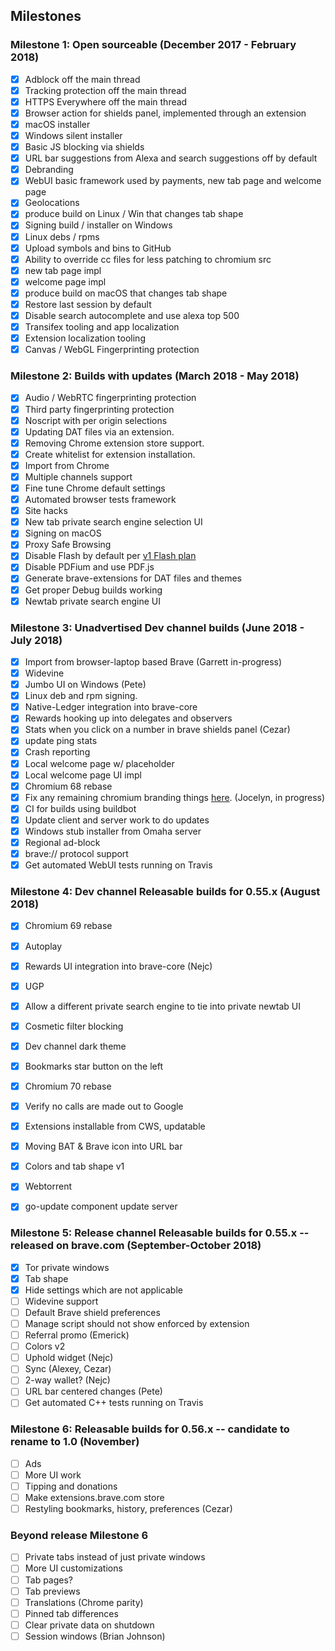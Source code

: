 ## Milestones

### Milestone 1: Open sourceable (December 2017 - February 2018)
- [x] Adblock off the main thread
- [x] Tracking protection off the main thread
- [x] HTTPS Everywhere off the main thread
- [x] Browser action for shields panel, implemented through an extension
- [x] macOS installer
- [x] Windows silent installer
- [x] Basic JS blocking via shields
- [x] URL bar suggestions from Alexa and search suggestions off by default
- [x] Debranding
- [x] WebUI basic framework used by payments, new tab page and welcome page
- [x] Geolocations
- [x] produce build on Linux / Win that changes tab shape
- [x] Signing build / installer on Windows
- [x] Linux debs / rpms
- [x] Upload symbols and bins to GitHub
- [x] Ability to override cc files for less patching to chromium src
- [x] new tab page impl
- [x] welcome page impl
- [x] produce build on macOS that changes tab shape
- [x] Restore last session by default
- [x] Disable search autocomplete and use alexa top 500
- [x] Transifex tooling and app localization
- [x] Extension localization tooling
- [x] Canvas / WebGL Fingerprinting protection

### Milestone 2: Builds with updates (March 2018 - May 2018)

- [x] Audio / WebRTC fingerprinting protection
- [x] Third party fingerprinting protection
- [x] Noscript with per origin selections
- [x] Updating DAT files via an extension.
- [x] Removing Chrome extension store support.
- [x] Create whitelist for extension installation.
- [x] Import from Chrome
- [x] Multiple channels support
- [x] Fine tune Chrome default settings
- [x] Automated browser tests framework
- [x] Site hacks
- [x] New tab private search engine selection UI
- [x] Signing on macOS
- [x] Proxy Safe Browsing
- [x] Disable Flash by default per [v1 Flash plan](https://github.com/brave/brave-browser/issues/30)
- [x] Disable PDFium and use PDF.js
- [x] Generate brave-extensions for DAT files and themes
- [x] Get proper Debug builds working
- [x] Newtab private search engine UI

### Milestone 3: Unadvertised Dev channel builds (June 2018 - July 2018)

- [x] Import from browser-laptop based Brave (Garrett in-progress)
- [x] Widevine
- [x] Jumbo UI on Windows (Pete)
- [x] Linux deb and rpm signing.
- [x] Native-Ledger integration into brave-core
- [x] Rewards hooking up into delegates and observers
- [x] Stats when you click on a number in brave shields panel (Cezar)
- [x] update ping stats
- [x] Crash reporting
- [x] Local welcome page w/ placeholder
- [x] Local welcome page UI impl
- [x] Chromium 68 rebase
- [x] Fix any remaining chromium branding things [here](https://github.com/brave/brave-browser/issues/212).  (Jocelyn, in progress)
- [x] CI for builds using buildbot
- [x] Update client and server work to do updates
- [x] Windows stub installer from Omaha server
- [x] Regional ad-block
- [x] brave:// protocol support
- [x] Get automated WebUI tests running on Travis

### Milestone 4: Dev channel Releasable builds for 0.55.x (August 2018)

- [x] Chromium 69 rebase
- [x] Autoplay
- [x] Rewards UI integration into brave-core (Nejc)
- [x] UGP
- [x] Allow a different private search engine to tie into private newtab UI
- [x] Cosmetic filter blocking
- [x] Dev channel dark theme
- [x] Bookmarks star button on the left
- [x] Chromium 70 rebase
- [x] Verify no calls are made out to Google
- [x] Extensions installable from CWS, updatable
- [x] Moving BAT & Brave icon into URL bar
- [x] Colors and tab shape v1
- [x] Webtorrent
- [x] go-update component update server


### Milestone 5: Release channel Releasable builds for 0.55.x -- released on brave.com (September-October 2018)

- [x] Tor private windows
- [x] Tab shape
- [x] Hide settings which are not applicable
- [ ] Widevine support
- [ ] Default Brave shield preferences
- [ ] Manage script should not show enforced by extension
- [ ] Referral promo (Emerick)
- [ ] Colors v2
- [ ] Uphold widget (Nejc)
- [ ] Sync (Alexey, Cezar)
- [ ] 2-way wallet? (Nejc)
- [ ] URL bar centered changes (Pete)
- [ ] Get automated C++ tests running on Travis

### Milestone 6: Releasable builds for 0.56.x -- candidate to rename to 1.0 (November)

- [ ] Ads
- [ ] More UI work
- [ ] Tipping and donations
- [ ] Make extensions.brave.com store
- [ ] Restyling bookmarks, history, preferences (Cezar)

### Beyond release Milestone 6

- [ ] Private tabs instead of just private windows
- [ ] More UI customizations
- [ ] Tab pages?
- [ ] Tab previews
- [ ] Translations (Chrome parity)
- [ ] Pinned tab differences
- [ ] Clear private data on shutdown
- [ ] Session windows (Brian Johnson)
